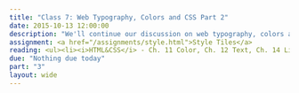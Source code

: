 ```yaml
---
title: "Class 7: Web Typography, Colors and CSS Part 2"
date: 2015-10-13 12:00:00
description: "We'll continue our discussion on web typography, colors and styles.  We'll also do a hands-on CSS exercise in class using CodePen."
assignment: <a href="/assignments/style.html">Style Tiles</a>
reading: <ul><li><i>HTML&CSS</i> - Ch. 11 Color, Ch. 12 Text, Ch. 14 Lists Tables & Forms</li><li><a href="http://seesparkbox.com/foundry/our_new_responsive_design_deliverable_the_style_prototype">Our New Responsive Design Deliverable - The Style Prototype</a></li><li><a href="http://alistapart.com/article/how-we-read">How We Read by Jason Santa Maria</a></li><li><a href="http://lynda.com/CSS-tutorials/Making-Sense-CSS-Box-Model/372544-2.html">Understanding the CSS Box Model on Lynda.com</a></li></ul>
due: "Nothing due today"
part: "3"
layout: wide
---
```


